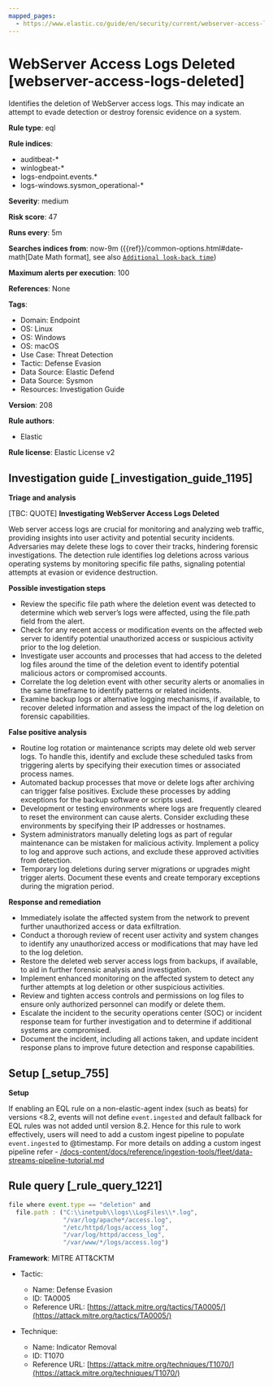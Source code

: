 ```yaml
---
mapped_pages:
  - https://www.elastic.co/guide/en/security/current/webserver-access-logs-deleted.html
---
```


# WebServer Access Logs Deleted [webserver-access-logs-deleted]

Identifies the deletion of WebServer access logs. This may indicate an attempt to evade detection or destroy forensic evidence on a system.

**Rule type**: eql

**Rule indices**:

* auditbeat-*
* winlogbeat-*
* logs-endpoint.events.*
* logs-windows.sysmon_operational-*

**Severity**: medium

**Risk score**: 47

**Runs every**: 5m

**Searches indices from**: now-9m ({{ref}}/common-options.html#date-math[Date Math format], see also [`Additional look-back time`](docs-content://solutions/security/detect-and-alert/create-detection-rule.md#rule-schedule))

**Maximum alerts per execution**: 100

**References**: None

**Tags**:

* Domain: Endpoint
* OS: Linux
* OS: Windows
* OS: macOS
* Use Case: Threat Detection
* Tactic: Defense Evasion
* Data Source: Elastic Defend
* Data Source: Sysmon
* Resources: Investigation Guide

**Version**: 208

**Rule authors**:

* Elastic

**Rule license**: Elastic License v2

## Investigation guide [_investigation_guide_1195]

**Triage and analysis**

[TBC: QUOTE]
**Investigating WebServer Access Logs Deleted**

Web server access logs are crucial for monitoring and analyzing web traffic, providing insights into user activity and potential security incidents. Adversaries may delete these logs to cover their tracks, hindering forensic investigations. The detection rule identifies log deletions across various operating systems by monitoring specific file paths, signaling potential attempts at evasion or evidence destruction.

**Possible investigation steps**

* Review the specific file path where the deletion event was detected to determine which web server’s logs were affected, using the file.path field from the alert.
* Check for any recent access or modification events on the affected web server to identify potential unauthorized access or suspicious activity prior to the log deletion.
* Investigate user accounts and processes that had access to the deleted log files around the time of the deletion event to identify potential malicious actors or compromised accounts.
* Correlate the log deletion event with other security alerts or anomalies in the same timeframe to identify patterns or related incidents.
* Examine backup logs or alternative logging mechanisms, if available, to recover deleted information and assess the impact of the log deletion on forensic capabilities.

**False positive analysis**

* Routine log rotation or maintenance scripts may delete old web server logs. To handle this, identify and exclude these scheduled tasks from triggering alerts by specifying their execution times or associated process names.
* Automated backup processes that move or delete logs after archiving can trigger false positives. Exclude these processes by adding exceptions for the backup software or scripts used.
* Development or testing environments where logs are frequently cleared to reset the environment can cause alerts. Consider excluding these environments by specifying their IP addresses or hostnames.
* System administrators manually deleting logs as part of regular maintenance can be mistaken for malicious activity. Implement a policy to log and approve such actions, and exclude these approved activities from detection.
* Temporary log deletions during server migrations or upgrades might trigger alerts. Document these events and create temporary exceptions during the migration period.

**Response and remediation**

* Immediately isolate the affected system from the network to prevent further unauthorized access or data exfiltration.
* Conduct a thorough review of recent user activity and system changes to identify any unauthorized access or modifications that may have led to the log deletion.
* Restore the deleted web server access logs from backups, if available, to aid in further forensic analysis and investigation.
* Implement enhanced monitoring on the affected system to detect any further attempts at log deletion or other suspicious activities.
* Review and tighten access controls and permissions on log files to ensure only authorized personnel can modify or delete them.
* Escalate the incident to the security operations center (SOC) or incident response team for further investigation and to determine if additional systems are compromised.
* Document the incident, including all actions taken, and update incident response plans to improve future detection and response capabilities.


## Setup [_setup_755]

**Setup**

If enabling an EQL rule on a non-elastic-agent index (such as beats) for versions <8.2, events will not define `event.ingested` and default fallback for EQL rules was not added until version 8.2. Hence for this rule to work effectively, users will need to add a custom ingest pipeline to populate `event.ingested` to @timestamp. For more details on adding a custom ingest pipeline refer - [/docs-content/docs/reference/ingestion-tools/fleet/data-streams-pipeline-tutorial.md](docs-content://reference/ingestion-tools/fleet/data-streams-pipeline-tutorial.md)


## Rule query [_rule_query_1221]

```js
file where event.type == "deletion" and
  file.path : ("C:\\inetpub\\logs\\LogFiles\\*.log",
               "/var/log/apache*/access.log",
               "/etc/httpd/logs/access_log",
               "/var/log/httpd/access_log",
               "/var/www/*/logs/access.log")
```

**Framework**: MITRE ATT&CKTM

* Tactic:

    * Name: Defense Evasion
    * ID: TA0005
    * Reference URL: [https://attack.mitre.org/tactics/TA0005/](https://attack.mitre.org/tactics/TA0005/)

* Technique:

    * Name: Indicator Removal
    * ID: T1070
    * Reference URL: [https://attack.mitre.org/techniques/T1070/](https://attack.mitre.org/techniques/T1070/)



